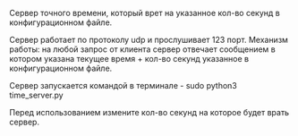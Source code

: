 Сервер точного времени, который врет на указанное кол-во секунд в конфигурационном файле. 

Сервер работает по протоколу udp и прослушивает 123 порт.
Механизм работы: на любой запрос от клиента сервер отвечает сообщением в котором указана текущее время + кол-во секунд указанное в конфигурационном файле. 

Сервер запускается командой в терминале - sudo python3 time_server.py

Перед использованием измените кол-во секунд на которое будет врать сервер. 

